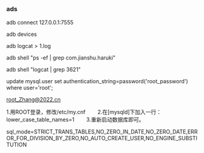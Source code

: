 ##


### ads

adb connect 127.0.0.1:7555

adb devices

adb logcat > 1.log

adb shell "ps -ef | grep com.jianshu.haruki"


adb shell "logcat | grep 3621"

update mysql.user set authentication_string=password('root_password') where user='root';

root_Zhang@2022.cn


1.用ROOT登录，修改/etc/my.cnf　　
2.在[mysqld]下加入一行：
lower_case_table_names=1　　
3.重新启动数据库即可。


sql_mode=STRICT_TRANS_TABLES,NO_ZERO_IN_DATE,NO_ZERO_DATE,ERROR_FOR_DIVISION_BY_ZERO,NO_AUTO_CREATE_USER,NO_ENGINE_SUBSTITUTION